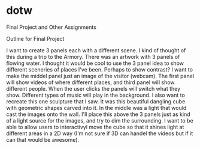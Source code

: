 # dotw
Final Project and Other Assignments

Outline for Final Project

I want to create 3 panels each with a different scene. I kind of thought of this during a trip to the Armory. There was an artwork with 3 panels of flowing water. I thought it would be cool to use the 3 panel idea to show different sceneries of places I've been. Perhaps to show contrast? I want to make the middel panel just an image of the visitor (webcam). The first panel will show videos of where different places, and third panel will show different people. When the user clicks the panels will switch what they show. Different types of music will play in the background. I also want to recreate this one sculpture that I saw. It was this beautiful dangling cube with geometric shapes carved into it. In the middle was a light that would cast the images onto the wall. I'll place this above the 3 panels just as kind of a light source for the images, and try to dim the surrounding. I want to be able to allow users to interactivyl move the cube so that it shines light at different areas in a 2D way (I'm not sure if 3D can handel the videos but if it can that would be awesome).
